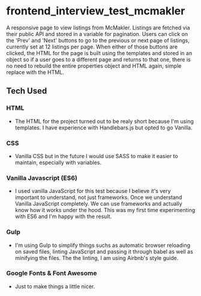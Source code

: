 # frontend_interview_test_mcmakler

A responsive page to view listings from McMakler.
Listings are fetched via their public API and stored in a variable for pagination.
Users can click on the 'Prev' and 'Next' buttons to go to the previous or next page of listings, currently set at 12 listings per page. When either of those buttons are clicked, the HTML for the page is built using the templates and stored in an object so if a user goes to a different page and returns to that one, there is no need to rebuild the entire properties object and HTML again, simple replace with the HTML.

## Tech Used
### HTML
* The HTML for the project turned out to be realy short because I'm using templates. I have experience with Handlebars.js but opted to go Vanilla.

### CSS
* Vanilla CSS but in the future I would use SASS to make it easier to maintain, especially with variables.

### Vanilla Javascript (ES6)
* I used vanilla JavaScript for this test because I believe it's very important to understand, not just frameworks. Once we understand Vanilla JavaScript completely. We can use frameworks and actually know how it works under the hood. This was my first time experimenting with ES6 and I'm happy with the result.

### Gulp
* I'm using Gulp to simplify things suchs as automatic browser reloading on saved files, linting JavaScript and passing it through babel as well as minifying the files. The the linting, I am using Airbnb's style guide.

### Google Fonts & Font Awesome
* Just to make things a little nicer.